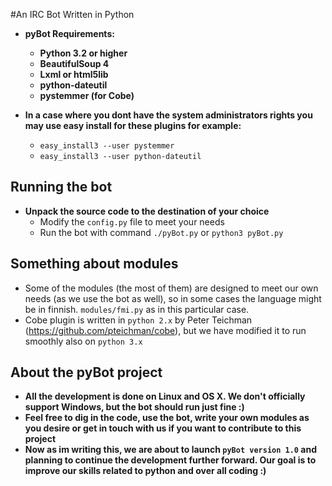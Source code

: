 #An IRC Bot Written in Python

* **pyBot Requirements:**
  * **Python 3.2 or higher**
  * **BeautifulSoup 4**
  * **Lxml or html5lib**
  * **python-dateutil**
  * **pystemmer (for Cobe)**
  
* **In a case where you dont have the system administrators 
  rights you may use easy install for these plugins
  for example:**
  * `easy_install3 --user pystemmer`
  * `easy_install3 --user python-dateutil`


**Running the bot**
--

* **Unpack the source code to the destination of your choice**
  * Modify the `config.py` file to meet your needs
  * Run the bot with command `./pyBot.py` or `python3 pyBot.py`
  
**Something about modules**
--

* Some of the modules (the most of them) are designed to meet our own needs (as we use the bot as well), so in some cases the language might be in finnish. `modules/fmi.py` as in this particular case.
* Cobe plugin is written in `python 2.x` by Peter Teichman (https://github.com/pteichman/cobe), but we have modified it to run smoothly also on `python 3.x`

**About the pyBot project**
--
* **All the development is done on Linux and OS X. We don't officially support Windows, but the bot should run just fine :)**
* **Feel free to dig in the code, use the bot, write your own modules as you desire or get in touch with us if you want to contribute to this project**
* **Now as im writing this, we are about to launch `pyBot version 1.0` and planning to continue the development further forward. Our goal is to improve our skills related to python and over all coding :)**
